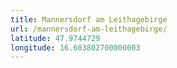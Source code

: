 ```yaml
---
title: Mannersdorf am Leithagebirge
url: /mannersdorf-am-leithagebirge/
latitude: 47.9744729
longitude: 16.603802700000003
---
```

